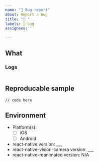 ```yaml
---
name: "🐛 Bug report"
about: Report a bug
title: "🐛 "
labels: 🐛 bug
assignees: ''

---
```


<!--
                      ❤️ Thank you for your contribution! ❤️
                  Remember that you can use this project FOR FREE.
      Badly written issues are less likely to be picked up than well written ones.
  BEFORE creating an issue, make sure you tried everything in the TROUBLESHOOTING guide:
        https://mrousavy.github.io/react-native-vision-camera/docs/guides/troubleshooting
-->

## What

<!--
  Enter a short description for the issue you're experiencing.
        You can also attach screenshots, GIFs or videos.
-->

### Logs

<!--
  Paste logs and error informations below (Metro Console, Xcode Logs, Android Logcat)
-->

```

```

## Reproducable sample

<!--
    Paste a minimal code snippet so that I can use to reproduce the problem you're experiencing.
                                You can also link a GitHub repository.
    ⚠️ if you don't provide a reproducable sample, your issue will most likely not be picked up. ⚠️
-->

```tsx
// code here
```

## Environment

* Platform(s):
  * [ ] iOS
  * [ ] Android
* react-native version: ___
* react-native-vision-camera version: ___
* react-native-reanimated version: N/A

